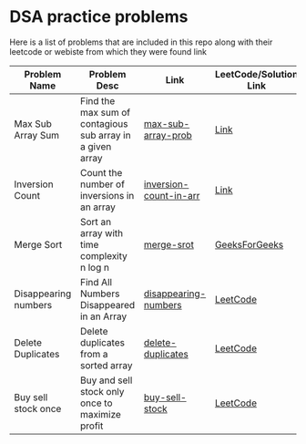 # DSA practice problems 

Here is a list of problems that are included in this repo along with their leetcode or webiste from which they were found link

| Problem Name | Problem Desc | Link | LeetCode/Solution Link |
|--------------|--------------------|------| -------- |
| Max Sub Array Sum | Find the max sum of contagious sub array in a given array | [max-sub-array-prob](./max-subarray-prob.py) | [Link](https://leetcode.com/problems/maximum-subarray/)|
| Inversion Count | Count the number of inversions in an array | [inversion-count-in-arr](./inversion-count-in-arr.py) | [Link](https://afteracademy.com/blog/inversion-count-in-an-array)|
| Merge Sort | Sort an array with time complexity n log n | [merge-srot](./merge-sort.py)|[GeeksForGeeks](https://www.geeksforgeeks.org/merge-sort/)
| Disappearing numbers | Find All Numbers Disappeared in an Array | [disappearing-numbers](./disappearing-numbers.py) | [LeetCode](https://leetcode.com/problems/find-all-numbers-disappeared-in-an-array/)
| Delete Duplicates | Delete duplicates from a sorted array | [delete-duplicates](./delete-dups-sorted-arr.py)|[LeetCode](https://leetcode.com/problems/remove-duplicates-from-sorted-array/)
| Buy sell stock once | Buy and sell stock only once to maximize profit | [buy-sell-stock](./buy-sell-stock.py)|[LeetCode](https://leetcode.com/problems/best-time-to-buy-and-sell-stock/)